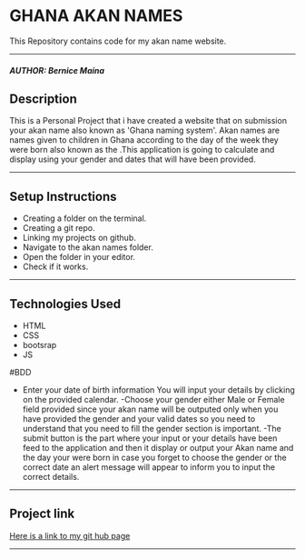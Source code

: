 # GHANA AKAN NAMES
This Repository contains code for my akan name website.
*****
##### AUTHOR: Bernice Maina
## Description
This is a Personal Project that i have created a website that on submission your akan name also known as 'Ghana naming system'. Akan names are names given to children in Ghana according to the day of the week they were born also known as the .This application is going to calculate and display using your gender and dates that will have been provided.
**********
                
## Setup Instructions
* Creating a folder on the terminal.
* Creating a git repo.
* Linking my projects on github.
* Navigate to the akan names folder.
* Open the folder in your editor.
* Check if it works.
*****

## Technologies Used
* HTML
* CSS
* bootsrap
* JS

#BDD

- Enter your date of birth information
 You will input your details  by clicking on the provided calendar.
 -Choose your gender either Male or Female field provided since your akan name will be outputed only when you have provided the gender and your valid dates so you need to understand that you need to fill the gender section is important.
 -The submit button is the part where your input or your details have been feed to the application and then it display or output your Akan name and the day your were born in case you forget to choose the gender or the correct date an alert message will appear to inform you to input the correct details.
 ******
 
## Project link
[Here is a link to my git hub page](https://github.com/Bernice2001/Akan-Birthday-Project)
******

